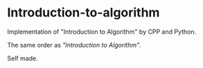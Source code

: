 # Introduction-to-algorithm
Implementation of "Introduction to Algorithm" by CPP and Python.

The same order as *"Introduction to Algorithm"*.

Self made.
